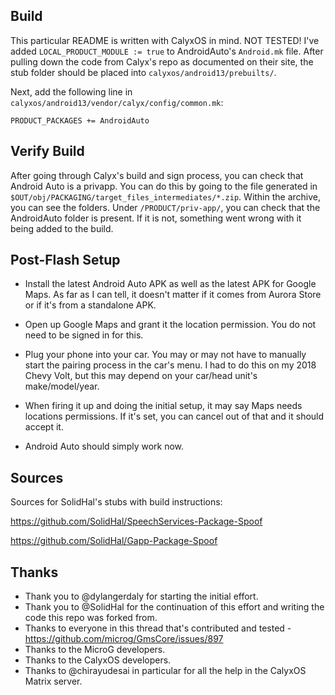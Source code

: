 ## Build

This particular README is written with CalyxOS in mind. NOT TESTED! I've added `LOCAL_PRODUCT_MODULE := true` to AndroidAuto's `Android.mk` file. After pulling down the code from Calyx's repo as documented on their site, the stub folder should be placed into `calyxos/android13/prebuilts/`. 

Next, add the following line in `calyxos/android13/vendor/calyx/config/common.mk`:
```
PRODUCT_PACKAGES += AndroidAuto
```

## Verify Build

After going through Calyx's build and sign process, you can check that Android Auto is a privapp. You can do this by going to the file generated in `$OUT/obj/PACKAGING/target_files_intermediates/*.zip`. Within the archive, you can see the folders. Under `/PRODUCT/priv-app/`, you can check that the AndroidAuto folder is present. If it is not, something went wrong with it being added to the build. 

## Post-Flash Setup

- Install the latest Android Auto APK as well as the latest APK for Google Maps. As far as I can tell, it doesn't matter if it comes from Aurora Store or if it's from a standalone APK. 

- Open up Google Maps and grant it the location permission. You do not need to be signed in for this.

- Plug your phone into your car. You may or may not have to manually start the pairing process in the car's menu. I had to do this on my 2018 Chevy Volt, but this may depend on your car/head unit's make/model/year.

- When firing it up and doing the initial setup, it may say Maps needs locations permissions. If it's set, you can cancel out of that and it should accept it.

- Android Auto should simply work now.

## Sources

Sources for SolidHal's stubs with build instructions: 

https://github.com/SolidHal/SpeechServices-Package-Spoof

https://github.com/SolidHal/Gapp-Package-Spoof

## Thanks
- Thank you to @dylangerdaly for starting the initial effort.
- Thank you to @SolidHal for the continuation of this effort and writing the code this repo was forked from.
- Thanks to everyone in this thread that's contributed and tested - https://github.com/microg/GmsCore/issues/897
- Thanks to the MicroG developers.
- Thanks to the CalyxOS developers.
- Thanks to @chirayudesai in particular for all the help in the CalyxOS Matrix server.
